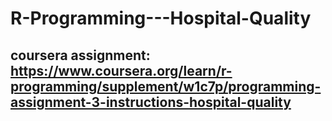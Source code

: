 # R-Programming---Hospital-Quality
## coursera assignment: https://www.coursera.org/learn/r-programming/supplement/w1c7p/programming-assignment-3-instructions-hospital-quality
